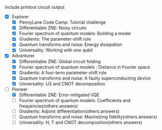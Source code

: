 include printout circuit output
- [x] Explorer
  - [x] PennyLane Code Camp: Tutorial challenge
  - [x] Differentiable ZNE: Noisy circuits
  - [x] Fourier spectrum of quantum models: Building a model
  - [x] Gradients: The parameter-shift rule
  - [x] Quantum transforms and noise: Energy dissipation
  - [x] Universality: Working with one qubit
- [x] Advanturer
  - [x] Differentiable ZNE: Global circuit folding
  - [x] Fourier spectrum of quantum models : Distance in Fourier space
  - [x] Gradients: A four-term parameter-shift rule
  - [x] Quantum transforms and noise: A faulty superconducting device
  - [x] Universality: U3 and CNOT decomposition
- [ ] Pioneer
  - [x] Differentiable ZNE: Error-mitigated VQE
  - [ ] Fourier spectrum of quantum models: Coefficients and frequencies(others answers)
  - [ ] Gradients: Adjoint differentiation(others answers)
  - [ ] Quantum transforms and noise: Maximizing fidelity(others answers)
  - [ ] Universality: H, T and CNOT decomposition(others answers)
